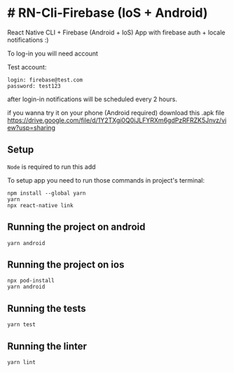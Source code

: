 # # RN-Cli-Firebase (IoS + Android)

React Native CLI + Firebase (Android + IoS)
App with firebase auth + locale notifications :)

To log-in you will need account

Test account:
```
login: firebase@test.com
password: test123
```

after login-in notifications will be scheduled every 2 hours.

if you wanna try it on your phone (Android required) download this .apk file
https://drive.google.com/file/d/1Y2TXgi0Q0iJLFYRXm6gdPzRFRZK5Jnvz/view?usp=sharing

## Setup

`Node` is required to run this add

To setup app you need to run those commands in project's terminal:

```
npm install --global yarn
yarn
npx react-native link
```

## Running the project on android

```
yarn android
```

## Running the project on ios

```
npx pod-install
yarn android
```

## Running the tests

```
yarn test
```

## Running the linter

```
yarn lint
```
